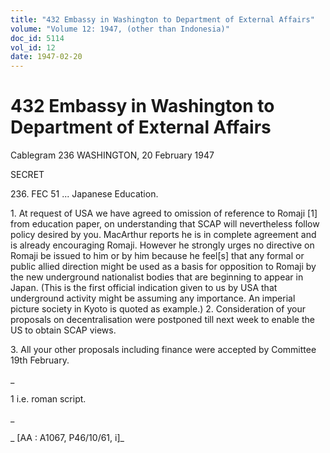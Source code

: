 ```yaml
---
title: "432 Embassy in Washington to Department of External Affairs"
volume: "Volume 12: 1947, (other than Indonesia)"
doc_id: 5114
vol_id: 12
date: 1947-02-20
---
```


# 432 Embassy in Washington to Department of External Affairs

Cablegram 236 WASHINGTON, 20 February 1947

SECRET

236\. FEC 51 ... Japanese Education.

1\. At request of USA we have agreed to omission of reference to Romaji [1] from education paper, on understanding that SCAP will nevertheless follow policy desired by you. MacArthur reports he is in complete agreement and is already encouraging Romaji. However he strongly urges no directive on Romaji be issued to him or by him because he feel[s] that any formal or public allied direction might be used as a basis for opposition to Romaji by the new underground nationalist bodies that are beginning to appear in Japan. (This is the first official indication given to us by USA that underground activity might be assuming any importance. An imperial picture society in Kyoto is quoted as example.) 2. Consideration of your proposals on decentralisation were postponed till next week to enable the US to obtain SCAP views.

3\. All your other proposals including finance were accepted by Committee 19th February.

_

1 i.e. roman script.

_

_ [AA : A1067, P46/10/61, i]_
